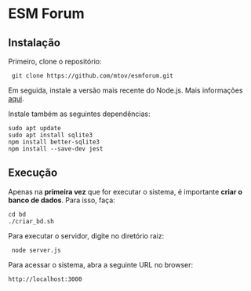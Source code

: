 # ESM Forum

## Instalação 

Primeiro, clone o repositório:

``` git clone https://github.com/mtov/esmforum.git```

Em seguida, instale a versão mais recente do Node.js. Mais informações [aqui](https://nodejs.org/en/download).

Instale também as seguintes dependências:

```
sudo apt update
sudo apt install sqlite3 
npm install better-sqlite3
npm install --save-dev jest
```

## Execução 

Apenas na **primeira vez** que for executar o sistema, é importante **criar o banco de dados**. Para isso, faça:

```
cd bd
./criar_bd.sh
```
Para executar o servidor, digite no diretório raiz:

``` node server.js```

Para acessar o sistema, abra a seguinte URL no browser:

``` http://localhost:3000 ```


